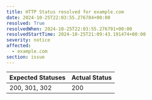```yaml
---
title: HTTP Status resolved for example.com
date: 2024-10-25T22:03:55.276784+00:00
resolved: True
resolvedWhen: 2024-10-25T22:03:55.276791+00:00
resolvedStartTime: 2024-10-25T21:09:43.191474+00:00
severity: notice
affected:
  - example.com
section: issue
---
```


| Expected Statuses | Actual Status  |
|-------------------|----------------|
| 200, 301, 302 | 200 |
